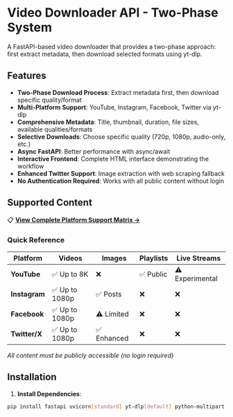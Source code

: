 # Video Downloader API - Two-Phase System

A FastAPI-based video downloader that provides a two-phase approach: first extract metadata, then download selected formats using yt-dlp.

## Features

- **Two-Phase Download Process**: Extract metadata first, then download specific quality/format
- **Multi-Platform Support**: YouTube, Instagram, Facebook, Twitter via yt-dlp
- **Comprehensive Metadata**: Title, thumbnail, duration, file sizes, available qualities/formats
- **Selective Downloads**: Choose specific quality (720p, 1080p, audio-only, etc.)
- **Async FastAPI**: Better performance with async/await
- **Interactive Frontend**: Complete HTML interface demonstrating the workflow
- **Enhanced Twitter Support**: Image extraction with web scraping fallback
- **No Authentication Required**: Works with all public content without login

## Supported Content

📋 **[View Complete Platform Support Matrix →](PLATFORM_SUPPORT_MATRIX.md)**

### Quick Reference
| Platform | Videos | Images | Playlists | Live Streams |
|----------|--------|--------|-----------|--------------|
| **YouTube** | ✅ Up to 8K | ❌ | ✅ Public | ⚠️ Experimental |
| **Instagram** | ✅ Up to 1080p | ✅ Posts | ❌ | ❌ |
| **Facebook** | ✅ Up to 1080p | ⚠️ Limited | ❌ | ❌ |
| **Twitter/X** | ✅ Up to 1080p | ✅ Enhanced | ❌ | ❌ |

*All content must be publicly accessible (no login required)*

## Installation

1. **Install Dependencies**:
```bash
pip install fastapi uvicorn[standard] yt-dlp[default] python-multipart aiofiles
